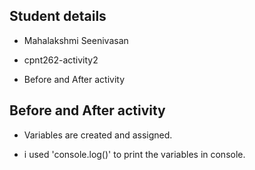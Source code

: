## Student details

 * Mahalakshmi Seenivasan

 * cpnt262-activity2

 * Before and After activity


## Before and After activity
 
 * Variables are created and assigned.

 * i used 'console.log()' to print the variables in console.

 